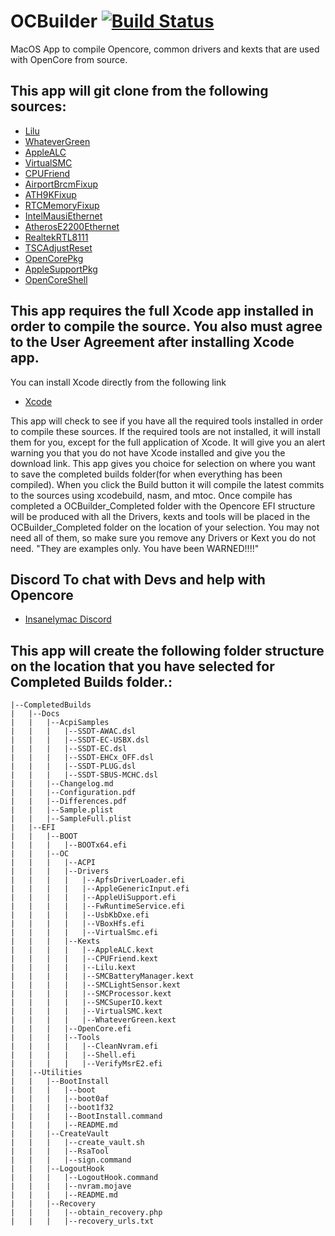 # OCBuilder [![Build Status](https://app.bitrise.io/app/fd170bb10455ce54/status.svg?token=0i53X6akChx4aBmvjCrhPQ&branch=master)](https://app.bitrise.io/app/fd170bb10455ce54)
MacOS App to compile Opencore, common drivers and kexts that are used with OpenCore from source.

## This app will git clone from the following sources:
- [Lilu](https://github.com/acidanthera/Lilu.git)
- [WhateverGreen](https://github.com/acidanthera/WhateverGreen.git)
- [AppleALC](https://github.com/acidanthera/AppleALC.git)
- [VirtualSMC](https://github.com/acidanthera/VirtualSMC.git)
- [CPUFriend](https://github.com/acidanthera/CPUFriend.git)
- [AirportBrcmFixup](https://github.com/acidanthera/AirportBrcmFixup.git)
- [ATH9KFixup](https://github.com/chunnann/ATH9KFixup.git)
- [RTCMemoryFixup](https://github.com/acidanthera/RTCMemoryFixup.git)
- [IntelMausiEthernet](https://github.com/Mieze/IntelMausiEthernet.git)
- [AtherosE2200Ethernet](https://github.com/Mieze/AtherosE2200Ethernet.git)
- [RealtekRTL8111](https://github.com/Mieze/RTL8111_driver_for_OS_X.git)
- [TSCAdjustReset](https://github.com/interferenc/TSCAdjustReset.git)
- [OpenCorePkg](https://github.com/acidanthera/OpenCorePkg.git)
- [AppleSupportPkg](https://github.com/acidanthera/AppleSupportPkg.git)
- [OpenCoreShell](https://github.com/acidanthera/OpenCoreShell.git)

## This app requires the full Xcode app installed in order to compile the source. You also must agree to the User Agreement after installing Xcode app.
You can install Xcode directly from the following link
- [Xcode](https://apps.apple.com/us/app/xcode/id497799835?mt=12)

This app will check to see if you have all the required tools installed in order to compile these sources. If the required tools are not installed, it will install them for you, except for the full application of Xcode. It will give you an alert warning you that you do not have Xcode installed and give you the download link. This app gives you choice for selection on where you want to save the completed builds folder(for when everything has been compiled). When you click the Build button it will compile the latest commits to the sources using xcodebuild, nasm, and mtoc. Once compile has completed a OCBuilder_Completed folder with the Opencore EFI structure will be produced with all the Drivers, kexts and tools will be placed in the OCBuilder_Completed folder on the location of your selection. You may not need all of them, so make sure you remove any Drivers or Kext you do not need. "They are examples only. You have been WARNED!!!!" 

## Discord To chat with Devs and help with Opencore
- [Insanelymac Discord](https://discord.gg/sWxNTSx)

## This app will create the following folder structure on the location that you have selected for Completed Builds folder.:
```
|--CompletedBuilds
|   |--Docs
|   |   |--AcpiSamples
|   |   |   |--SSDT-AWAC.dsl
|   |   |   |--SSDT-EC-USBX.dsl
|   |   |   |--SSDT-EC.dsl
|   |   |   |--SSDT-EHCx_OFF.dsl
|   |   |   |--SSDT-PLUG.dsl
|   |   |   |--SSDT-SBUS-MCHC.dsl
|   |   |--Changelog.md
|   |   |--Configuration.pdf
|   |   |--Differences.pdf
|   |   |--Sample.plist
|   |   |--SampleFull.plist
|   |--EFI
|   |   |--BOOT
|   |   |   |--BOOTx64.efi
|   |   |--OC
|   |   |   |--ACPI
|   |   |   |--Drivers
|   |   |   |   |--ApfsDriverLoader.efi
|   |   |   |   |--AppleGenericInput.efi
|   |   |   |   |--AppleUiSupport.efi
|   |   |   |   |--FwRuntimeService.efi
|   |   |   |   |--UsbKbDxe.efi
|   |   |   |   |--VBoxHfs.efi
|   |   |   |   |--VirtualSmc.efi
|   |   |   |--Kexts
|   |   |   |   |--AppleALC.kext
|   |   |   |   |--CPUFriend.kext
|   |   |   |   |--Lilu.kext
|   |   |   |   |--SMCBatteryManager.kext
|   |   |   |   |--SMCLightSensor.kext
|   |   |   |   |--SMCProcessor.kext
|   |   |   |   |--SMCSuperIO.kext
|   |   |   |   |--VirtualSMC.kext
|   |   |   |   |--WhateverGreen.kext
|   |   |   |--OpenCore.efi
|   |   |   |--Tools
|   |   |   |   |--CleanNvram.efi
|   |   |   |   |--Shell.efi
|   |   |   |   |--VerifyMsrE2.efi
|   |--Utilities
|   |   |--BootInstall
|   |   |   |--boot
|   |   |   |--boot0af
|   |   |   |--boot1f32
|   |   |   |--BootInstall.command
|   |   |   |--README.md
|   |   |--CreateVault
|   |   |   |--create_vault.sh
|   |   |   |--RsaTool
|   |   |   |--sign.command
|   |   |--LogoutHook
|   |   |   |--LogoutHook.command
|   |   |   |--nvram.mojave
|   |   |   |--README.md
|   |   |--Recovery
|   |   |   |--obtain_recovery.php
|   |   |   |--recovery_urls.txt
```
